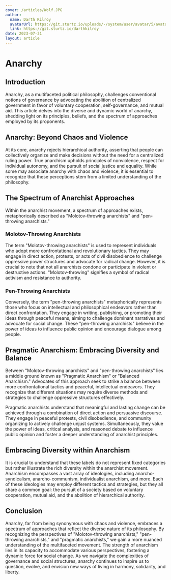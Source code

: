 ```yaml
---
cover: /articles/Wolf.JPG
author:
  name: Darth Kilroy
  avatarUrl: https://git.sturtz.io/uploads/-/system/user/avatar/5/avatar.png?width=192
  link: https://git.sturtz.io/darthkilroy
date: 2023-07-31
layout: article
---
```

# Anarchy

## Introduction

Anarchy, as a multifaceted political philosophy, challenges conventional notions of governance by advocating the abolition of centralized government in favor of voluntary cooperation, self-governance, and mutual aid. This article delves into the diverse and dynamic world of anarchy, shedding light on its principles, beliefs, and the spectrum of approaches employed by its proponents.

## Anarchy: Beyond Chaos and Violence

At its core, anarchy rejects hierarchical authority, asserting that people can collectively organize and make decisions without the need for a centralized ruling power. True anarchism upholds principles of nonviolence, respect for individual autonomy, and the pursuit of social justice and equality. While some may associate anarchy with chaos and violence, it is essential to recognize that these perceptions stem from a limited understanding of the philosophy.

## The Spectrum of Anarchist Approaches

Within the anarchist movement, a spectrum of approaches exists, metaphorically described as "Molotov-throwing anarchists" and "pen-throwing anarchists."

### Molotov-Throwing Anarchists

The term "Molotov-throwing anarchists" is used to represent individuals who adopt more confrontational and revolutionary tactics. They may engage in direct action, protests, or acts of civil disobedience to challenge oppressive power structures and advocate for radical change. However, it is crucial to note that not all anarchists condone or participate in violent or destructive actions. "Molotov-throwing" signifies a symbol of radical activism and resistance to authority.

### Pen-Throwing Anarchists

Conversely, the term "pen-throwing anarchists" metaphorically represents those who focus on intellectual and philosophical endeavors rather than direct confrontation. They engage in writing, publishing, or promoting their ideas through peaceful means, aiming to challenge dominant narratives and advocate for social change. These "pen-throwing anarchists" believe in the power of ideas to influence public opinion and encourage dialogue among people.

## Pragmatic Anarchism: Embracing Diversity and Balance

Between "Molotov-throwing anarchists" and "pen-throwing anarchists" lies a middle ground known as "Pragmatic Anarchism" or "Balanced Anarchism." Advocates of this approach seek to strike a balance between more confrontational tactics and peaceful, intellectual endeavors. They recognize that different situations may require diverse methods and strategies to challenge oppressive structures effectively.

Pragmatic anarchists understand that meaningful and lasting change can be achieved through a combination of direct action and persuasive discourse. They engage in peaceful protests, civil disobedience, and community organizing to actively challenge unjust systems. Simultaneously, they value the power of ideas, critical analysis, and reasoned debate to influence public opinion and foster a deeper understanding of anarchist principles.

## Embracing Diversity within Anarchism

It is crucial to understand that these labels do not represent fixed categories but rather illustrate the rich diversity within the anarchist movement. Anarchism encompasses a vast array of ideologies, including anarcho-syndicalism, anarcho-communism, individualist anarchism, and more. Each of these ideologies may employ different tactics and strategies, but they all share a common goal: the pursuit of a society based on voluntary cooperation, mutual aid, and the abolition of hierarchical authority.

## Conclusion

Anarchy, far from being synonymous with chaos and violence, embraces a spectrum of approaches that reflect the diverse nature of its philosophy. By recognizing the perspectives of "Molotov-throwing anarchists," "pen-throwing anarchists," and "pragmatic anarchists," we gain a more nuanced understanding of the multifaceted movement. The strength of anarchism lies in its capacity to accommodate various perspectives, fostering a dynamic force for social change. As we navigate the complexities of governance and social structures, anarchy continues to inspire us to question, evolve, and envision new ways of living in harmony, solidarity, and liberty.